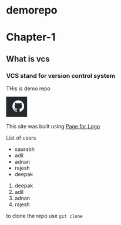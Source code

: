 # demorepo

<!-- this is first heading -->
# Chapter-1
## What is vcs
### VCS stand for version control system

THis is demo repo


![This is an image](pic.PNG)

This site was built using [Page for Logo](https://github.com/logos)

List of users
- saurabh
- adil
- adnan
- rajesh
- deepak


1. deepak
2. adil
3. adnan
4. rajesh


to clone the repo use `git clone`
